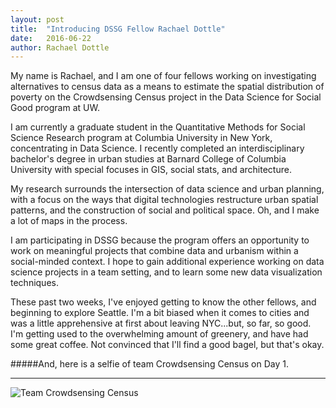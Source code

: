 ```yaml
---
layout: post
title:  "Introducing DSSG Fellow Rachael Dottle"
date:   2016-06-22
author: Rachael Dottle 
---
```


<p/>My name is Rachael, and I am one of four fellows working on investigating alternatives to census data as a means to estimate the spatial distribution of poverty on the Crowdsensing Census project in the Data Science for Social Good program at UW.

<p/>I am currently a graduate student in the Quantitative Methods for Social Science Research program at Columbia University in New York, concentrating in Data Science. I recently completed an interdisciplinary bachelor's degree in urban studies at Barnard College of Columbia University with special focuses in GIS, social stats, and architecture.

<p/>My research surrounds the intersection of data science and urban planning, with a focus on the ways that digital technologies restructure urban spatial patterns, and the construction of social and political space. Oh, and I make a lot of maps in the process.

<p/>I am participating in DSSG because the program offers an opportunity to work on meaningful projects that combine data and urbanism within a social-minded context. I hope to gain additional experience working on data science projects in a team setting, and to learn some new data visualization techniques.

<p/>These past two weeks, I've enjoyed getting to know the other fellows, and beginning to explore Seattle. I'm a bit biased when it comes to cities and was a little apprehensive at first about leaving NYC...but, so far, so good. I'm getting used to the overwhelming amount of greenery, and have had some great coffee. Not convinced that I'll find a good bagel, but that's okay.


#####And, here is a selfie of team Crowdsensing Census on Day 1.
- - -

![Team Crowdsensing Census](https://scontent.xx.fbcdn.net/v/t1.0-9/13417434_1749780315259340_737381059766104115_n.jpg?oh=5d3124164acc791c7db4d587c6191a06&oe=580DBA37)
